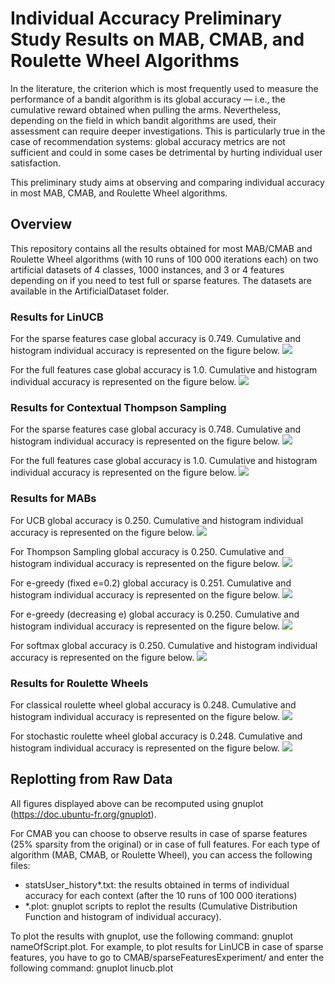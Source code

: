 # Individual Accuracy Preliminary Study Results on MAB, CMAB, and Roulette Wheel Algorithms

In the literature, the criterion which is most frequently used to measure the performance of a bandit algorithm is its global accuracy — i.e., the cumulative reward
obtained when pulling the arms. Nevertheless, depending on the field in which bandit algorithms are used, their assessment can require deeper investigations. This is particularly true in the case of recommendation systems: global accuracy metrics are not sufficient and could in some cases be detrimental by hurting individual user satisfaction.

This preliminary study aims at observing and comparing individual accuracy in most MAB, CMAB, and Roulette Wheel algorithms.


## Overview

This repository contains all the results obtained for most MAB/CMAB and Roulette Wheel algorithms (with 10 runs of 100 000 iterations each) on two artificial datasets of 4 classes, 1000 instances, and 3 or 4 features depending on if you need to test full or sparse features. The datasets are available in the ArtificialDataset folder.


### Results for LinUCB

For the sparse features case global accuracy is 0.749.
Cumulative and histogram individual accuracy is represented on the figure below.
![](https://github.com/mabresearchstudy/mabaccuracy/raw/master/images/LinUCB_SF.png)

For the full features case global accuracy is 1.0.
Cumulative and histogram individual accuracy is represented on the figure below.
![](https://github.com/mabresearchstudy/mabaccuracy/raw/master/images/LinUCB_FF.png)


### Results for Contextual Thompson Sampling

For the sparse features case global accuracy is 0.748.
Cumulative and histogram individual accuracy is represented on the figure below.
![](https://github.com/mabresearchstudy/mabaccuracy/raw/master/images/CTS_SF.png)

For the full features case global accuracy is 1.0.
Cumulative and histogram individual accuracy is represented on the figure below.
![](https://github.com/mabresearchstudy/mabaccuracy/raw/master/images/CTS_FF.png)


### Results for MABs

For UCB global accuracy is 0.250.
Cumulative and histogram individual accuracy is represented on the figure below.
![](https://github.com/mabresearchstudy/mabaccuracy/raw/master/images/ucb.png)

For Thompson Sampling global accuracy is 0.250.
Cumulative and histogram individual accuracy is represented on the figure below.
![](https://github.com/mabresearchstudy/mabaccuracy/raw/master/images/ts.png)

For e-greedy (fixed e=0.2) global accuracy is 0.251.
Cumulative and histogram individual accuracy is represented on the figure below.
![](https://github.com/mabresearchstudy/mabaccuracy/raw/master/images/greedyFix.png)

For e-greedy (decreasing e) global accuracy is 0.250.
Cumulative and histogram individual accuracy is represented on the figure below.
![](https://github.com/mabresearchstudy/mabaccuracy/raw/master/images/greedyD.png)

For softmax global accuracy is 0.250.
Cumulative and histogram individual accuracy is represented on the figure below.
![](https://github.com/mabresearchstudy/mabaccuracy/raw/master/images/softmax.png)


### Results for Roulette Wheels

For classical roulette wheel global accuracy is 0.248.
Cumulative and histogram individual accuracy is represented on the figure below.
![](https://github.com/mabresearchstudy/mabaccuracy/raw/master/images/RouletteWC.png)

For stochastic roulette wheel global accuracy is 0.248.
Cumulative and histogram individual accuracy is represented on the figure below.
![](https://github.com/mabresearchstudy/mabaccuracy/raw/master/images/RouletteWS.png)


## Replotting from Raw Data

All figures displayed above can be recomputed using gnuplot (https://doc.ubuntu-fr.org/gnuplot).

For CMAB you can choose to observe results in case of sparse features (25% sparsity from the original) or in case of full features.
For each type of algorithm (MAB, CMAB, or Roulette Wheel), you can access the following files:
* statsUser_history*.txt: the results obtained in terms of individual accuracy for each context (after the 10 runs of 100 000 iterations)  
* *.plot: gnuplot scripts to replot the results (Cumulative Distribution Function and histogram of individual accuracy).

To plot the results with gnuplot, use the following command: gnuplot nameOfScript.plot. 
For example, to plot results for LinUCB in case of sparse features, you have to go to CMAB/sparseFeaturesExperiment/ and enter the following command: gnuplot linucb.plot

